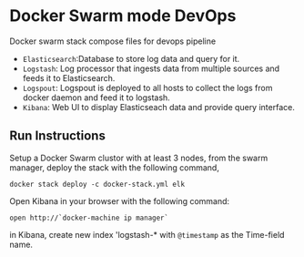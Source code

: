 Docker Swarm mode DevOps
===

Docker swarm stack compose files for devops pipeline
* `Elasticsearch`:Database to store log data and query for it.
* `Logstash`: Log processor that ingests data from multiple sources and feeds it to Elasticsearch.
* `Logspout`: Logspout is deployed to all hosts to collect the logs from docker daemon and feed it to logstash.
* `Kibana`: Web UI to display Elasticseach data and provide query interface.

Run Instructions
---
Setup a Docker Swarm clustor with at least 3 nodes, from the swarm manager, deploy the stack with the following command,
```
docker stack deploy -c docker-stack.yml elk
```

Open Kibana in your browser with the following command:
```
open http://`docker-machine ip manager`
```
in Kibana, create new index 'logstash-* with `@timestamp` as the Time-field name.
